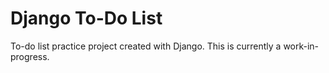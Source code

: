# Django To-Do List
To-do list practice project created with Django.
This is currently a work-in-progress.